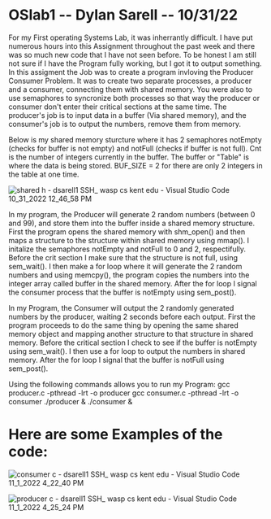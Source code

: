 # OSlab1 -- Dylan Sarell -- 10/31/22

  For my First operating Systems Lab, it was inherrantly difficult. I have put numerous hours into this Assignment throughout the past week and there was so much new code that I have not seen before. To be honest I am still not sure if I have the Program fully working, but I got it to output something. In this assigment the Job was to create a program invloving the Producer Consumer Problem. It was to create two separate processes, a producer and a consumer, connecting them with shared memory. You were also to use semaphores to syncronize both processes so that way the producer or consumer don't enter their critical sections at the same time. The producer's job is to input data in a buffer (Via shared memory), and the consumer's job is to output the numbers, remove them from memory.
  
  Below is my shared memory sturcture where it has 2 semaphores notEmpty (checks for buffer is not empty) and notFull (checks if buffer is not full). Cnt is the number of integers currently in the buffer. The buffer or "Table" is where the data is being stored. BUF_SIZE = 2 for there are only 2 integers in the table at one time.

![shared h - dsarell1  SSH_ wasp cs kent edu  - Visual Studio Code 10_31_2022 12_46_58 PM](https://user-images.githubusercontent.com/116117025/199062920-e0614c5e-47dd-4d86-9618-cc444955ba3b.png)

  In my program, the Producer will generate 2 random numbers (between 0 and 99), and store them into the buffer inside a shared memory structure. First the program opens the shared memory with shm_open() and then maps a structure to the structure within shared memory using mmap(). I initalize the semaphores notEmpty and notFull to 0 and 2, respectifully. Before the crit section I make sure that the structure is not full, using sem_wait(). I then make a for loop where it will generate the 2 random numbers and using memcpy(), the program copies the numbers into the integer array called buffer in the shared memory. After the for loop I signal the consumer process that the buffer is notEmpty using sem_post().

  In my Program, the Consumer will output the 2 randomly generated numbers by the producer, waiting 2 seconds before each output. First the program proceeds to do the same thing by opening the same shared memory object and mapping another structure to that structure in shared memory. Before the critical section I check to see if the buffer is notEmpty using sem_wait(). I then use a for loop to output the numbers in shared memory. After the for loop I signal that the buffer is notFull using sem_post().
  
  Using the following commands allows you to run my Program:
  gcc producer.c -pthread -lrt -o producer
  gcc consumer.c -pthread -lrt -o consumer
  ./producer & ./consumer &
  
  # Here are some Examples of the code:
![consumer c - dsarell1  SSH_ wasp cs kent edu  - Visual Studio Code 11_1_2022 4_22_40 PM](https://user-images.githubusercontent.com/116117025/199333673-57c322d2-a1ab-4d36-ab5b-1bc8298a4a47.png)

![producer c - dsarell1  SSH_ wasp cs kent edu  - Visual Studio Code 11_1_2022 4_25_24 PM](https://user-images.githubusercontent.com/116117025/199333997-3b940481-86b6-4e17-a28a-07a383ba4deb.png)
